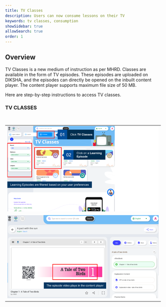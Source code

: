```yaml
---
title: TV Classes
description: Users can now consume lessons on their TV
keywords: tv classes, consumption
showSidebar: true
allowSearch: true
order: 1
---
```


## Overview

TV Classes is a new medium of instruction as per MHRD. Classes are available in the form of TV episodes. These episodes are uploaded on DIKSHA, and the episodes can directly be opened on the inbuilt content player. The content player supports maximum file size of 50 MB. 

Here are step-by-step instructions to access TV classes.

### TV CLASSES

<table>
  <tr>
  </tr> 
    <tr><td>
     <img src="../images/tvclasses/tvclasses.png"></td>
    </tr>
    <br>
    <tr><td>
   <img src="../images/tvclasses/TVepi.png"></td>
    </tr>


